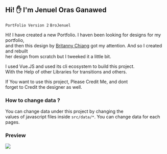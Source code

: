 ## Hi! ✋ I'm Jenuel Oras Ganawed
`PortFolio Version 2`  `BroJenuel`
  
Hi! I have created a new Portfolio. I haven been looking for designs for my portfolio,  
and then this design by [Britanny Chiang](https://onepagelove.com/brittany-chiang) got my attention. And so I created and rebuilt  
her design from scratch but I tweeked it a little bit.  
  
I used Vue.JS and used its cli ecosystem to build this project.  
With the Help of other Libraries for transitions and others.

If You want to use this project, Please Credit Me, and dont  
forget to Credit the designer as well.

### How to change data ?
You can change data under this project by changing the  
values of javascript files inside `src/data/*`. You can change data for each pages.  

### Preview
<img src="https://github.com/BroJenuel/jenuel-portfolio-v2/blob/master/meta-image.png?raw=true"/>

